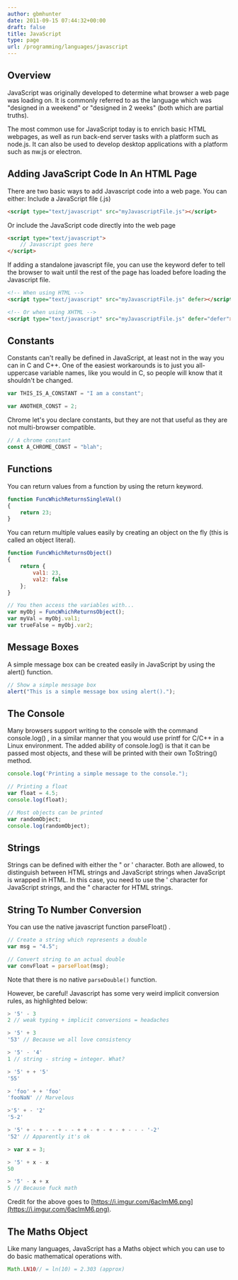 ```yaml
---
author: gbmhunter
date: 2011-09-15 07:44:32+00:00
draft: false
title: JavaScript
type: page
url: /programming/languages/javascript
---
```


## Overview

JavaScript was originally developed to determine what browser a web page was loading on. It is commonly referred to as the language which was "designed in a weekend" or "designed in 2 weeks" (both which are partial truths).

The most common use for JavaScript today is to enrich basic HTML webpages, as well as run back-end server tasks with a platform such as node.js. It can also be used to develop desktop applications with a platform such as nw.js or electron.

## Adding JavaScript Code In An HTML Page

There are two basic ways to add Javascript code into a web page. You can either: Include a JavaScript file (.js)

```html    
<script type="text/javascript" src="myJavascriptFile.js"></script>
```

Or include the JavaScript code directly into the web page

```html    
<script type="text/javascript">
    // Javascript goes here
</script>
```

If adding a standalone javascript file, you can use the keyword defer to tell the browser to wait until the rest of the page has loaded before loading the Javascript file.

```html    
<!-- When using HTML -->
<script type="text/javascript" src="myJavascriptFile.js" defer></script>

<!-- Or when using XHTML -->
<script type="text/javascript" src="myJavascriptFile.js" defer="defer"></script>
```

## Constants

Constants can't really be defined in JavaScript, at least not in the way you can in C and C++. One of the easiest workarounds is to just you all-uppercase variable names, like you would in C, so people will know that it shouldn't be changed.

```js    
var THIS_IS_A_CONSTANT = "I am a constant";

var ANOTHER_CONST = 2;
```

Chrome let's you declare constants, but they are not that useful as they are not multi-browser compatible.

```js    
// A chrome constant
const A_CHROME_CONST = "blah";
```

## Functions

You can return values from a function by using the return keyword.

```js    
function FuncWhichReturnsSingleVal()
{
    return 23;
}
```

You can return multiple values easily by creating an object on the fly (this is called an object literal).

```js    
function FuncWhichReturnsObject()
{
    return {
        val1: 23, 
        val2: false
    };  
}

// You then access the variables with...
var myObj = FuncWhichReturnsObject();
var myVal = myObj.val1;
var trueFalse = myObj.var2;
```

## Message Boxes

A simple message box can be created easily in JavaScript by using the alert() function.

```js    
// Show a simple message box
alert("This is a simple message box using alert().");
```

## The Console

Many browsers support writing to the console with the command console.log() , in a similar manner that you would use printf for C/C++ in a Linux environment. The added ability of console.log() is that it can be passed most objects, and these will be printed with their own ToString() method.

```js    
console.log('Printing a simple message to the console.");

// Printing a float
var float = 4.5;
console.log(float);

// Most objects can be printed
var randomObject;
console.log(randomObject);
```

## Strings

Strings can be defined with either the " or ' character. Both are allowed, to distinguish between HTML strings and JavaScript strings when JavaScript is wrapped in HTML. In this case, you need to use the ' character for JavaScript strings, and the " character for HTML strings.

## String To Number Conversion

You can use the native javascript function parseFloat() .

```js    
// Create a string which represents a double
var msg = "4.5";

// Convert string to an actual double
var convFloat = parseFloat(msg);
```

Note that there is no native `parseDouble()` function.

However, be careful! Javascript has some very weird implicit conversion rules, as highlighted below:

```js    
> '5' - 3
2 // weak typing + implicit conversions = headaches

> '5' + 3
'53' // Because we all love consistency

> '5' - '4'
1 // string - string = integer. What?

> '5' + + '5'
'55'

> 'foo' + + 'foo'
'fooNaN' // Marvelous

>'5' + - '2'
'5-2'

> '5' + - + - - + - - + + - + - + - + - - - '-2'
'52' // Apparently it's ok

> var x = 3;

> '5' + x - x
50

> '5' - x + x
5 // Because fuck math
```

Credit for the above goes to [https://i.imgur.com/6aclmM6.png](https://i.imgur.com/6aclmM6.png).

## The Maths Object

Like many languages, JavaScript has a Maths object which you can use to do basic mathematical operations with.

```js    
Math.LN10// = ln(10) = 2.303 (approx)
```